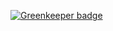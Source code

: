 

[![Greenkeeper badge](https://badges.greenkeeper.io/rohmanhm/graphql-ts-boilerplate.svg)](https://greenkeeper.io/)